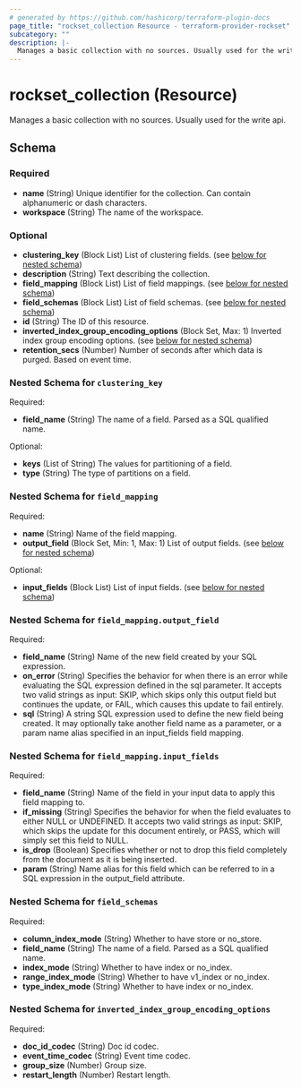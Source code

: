 ```yaml
---
# generated by https://github.com/hashicorp/terraform-plugin-docs
page_title: "rockset_collection Resource - terraform-provider-rockset"
subcategory: ""
description: |-
  Manages a basic collection with no sources. Usually used for the write api.
---
```


# rockset_collection (Resource)

Manages a basic collection with no sources. Usually used for the write api.



<!-- schema generated by tfplugindocs -->
## Schema

### Required

- **name** (String) Unique identifier for the collection. Can contain alphanumeric or dash characters.
- **workspace** (String) The name of the workspace.

### Optional

- **clustering_key** (Block List) List of clustering fields. (see [below for nested schema](#nestedblock--clustering_key))
- **description** (String) Text describing the collection.
- **field_mapping** (Block List) List of field mappings. (see [below for nested schema](#nestedblock--field_mapping))
- **field_schemas** (Block List) List of field schemas. (see [below for nested schema](#nestedblock--field_schemas))
- **id** (String) The ID of this resource.
- **inverted_index_group_encoding_options** (Block Set, Max: 1) Inverted index group encoding options. (see [below for nested schema](#nestedblock--inverted_index_group_encoding_options))
- **retention_secs** (Number) Number of seconds after which data is purged. Based on event time.

<a id="nestedblock--clustering_key"></a>
### Nested Schema for `clustering_key`

Required:

- **field_name** (String) The name of a field. Parsed as a SQL qualified name.

Optional:

- **keys** (List of String) The values for partitioning of a field.
- **type** (String) The type of partitions on a field.


<a id="nestedblock--field_mapping"></a>
### Nested Schema for `field_mapping`

Required:

- **name** (String) Name of the field mapping.
- **output_field** (Block Set, Min: 1, Max: 1) List of output fields. (see [below for nested schema](#nestedblock--field_mapping--output_field))

Optional:

- **input_fields** (Block List) List of input fields. (see [below for nested schema](#nestedblock--field_mapping--input_fields))

<a id="nestedblock--field_mapping--output_field"></a>
### Nested Schema for `field_mapping.output_field`

Required:

- **field_name** (String) Name of the new field created by your SQL expression.
- **on_error** (String) Specifies the behavior for when there is an error while evaluating the SQL expression defined in the sql parameter. It accepts two valid strings as input: SKIP, which skips only this output field but continues the update, or FAIL, which causes this update to fail entirely.
- **sql** (String) A string SQL expression used to define the new field being created. It may optionally take another field name as a parameter, or a param name alias specified in an input_fields field mapping.


<a id="nestedblock--field_mapping--input_fields"></a>
### Nested Schema for `field_mapping.input_fields`

Required:

- **field_name** (String) Name of the field in your input data to apply this field mapping to.
- **if_missing** (String) Specifies the behavior for when the field evaluates to either NULL or UNDEFINED. It accepts two valid strings as input: SKIP, which skips the update for this document entirely, or PASS, which will simply set this field to NULL.
- **is_drop** (Boolean) Specifies whether or not to drop this field completely from the document as it is being inserted.
- **param** (String) Name alias for this field which can be referred to in a SQL expression in the output_field attribute.



<a id="nestedblock--field_schemas"></a>
### Nested Schema for `field_schemas`

Required:

- **column_index_mode** (String) Whether to have store or no_store.
- **field_name** (String) The name of a field. Parsed as a SQL qualified name.
- **index_mode** (String) Whether to have index or no_index.
- **range_index_mode** (String) Whether to have v1_index or no_index.
- **type_index_mode** (String) Whether to have index or no_index.


<a id="nestedblock--inverted_index_group_encoding_options"></a>
### Nested Schema for `inverted_index_group_encoding_options`

Required:

- **doc_id_codec** (String) Doc id codec.
- **event_time_codec** (String) Event time codec.
- **group_size** (Number) Group size.
- **restart_length** (Number) Restart length.


